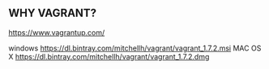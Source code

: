 
## WHY VAGRANT?



https://www.vagrantup.com/

windows https://dl.bintray.com/mitchellh/vagrant/vagrant_1.7.2.msi
MAC OS X https://dl.bintray.com/mitchellh/vagrant/vagrant_1.7.2.dmg

